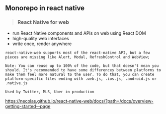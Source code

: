 ## Monorepo in react native

> ### React Native for web  


* run React Native components and APIs on web using React DOM
* high-quality web interfaces
* write once, render anywhere  


 ```
 react-native-web supports most of the react-native API, but a few pieces are missing like Alert, Modal, RefreshControl and WebView;
 ```

```
Note: You can reuse up to 100% of the code, but that doesn't mean you should. It's recommended to have some differences between platforms to make them feel more natural to the user. To do that, you can create platform-specific files ending with .web.js, .ios.js, .android.js or .native.js
 ```

```
Used by Twitter, MLS, Uber in production
```

https://necolas.github.io/react-native-web/docs/?path=/docs/overview-getting-started--page